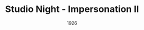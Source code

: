 ---
title: Studio Night - Impersonation II
date: 1926
closing_date:
layout: productions
featured_image:
image_caption:
image_credit:
playbill:
cast:
- Performer: Elizabeth Palmer Tyler
crew:
orchestra:
external_links:
---